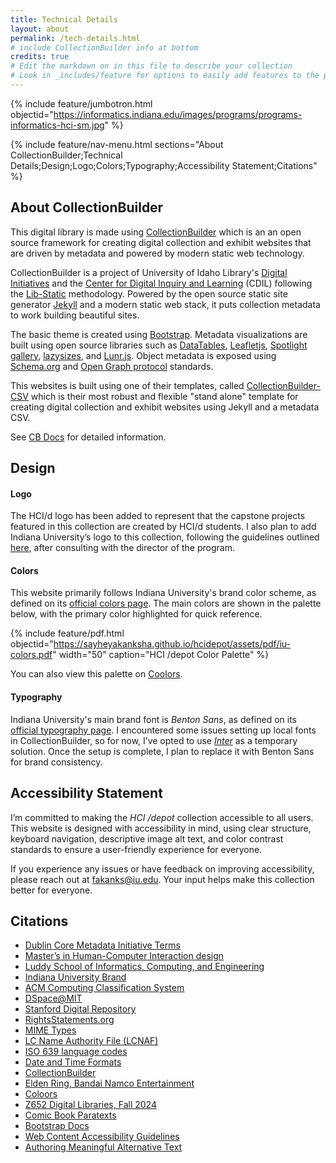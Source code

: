 ```yaml
---
title: Technical Details
layout: about
permalink: /tech-details.html
# include CollectionBuilder info at bottom
credits: true
# Edit the markdown on in this file to describe your collection
# Look in _includes/feature for options to easily add features to the page
---
```


{% include feature/jumbotron.html objectid="https://informatics.indiana.edu/images/programs/programs-informatics-hci-sm.jpg" %} 

{% include feature/nav-menu.html sections="About CollectionBuilder;Technical Details;Design;Logo;Colors;Typography;Accessibility Statement;Citations" %}

## About CollectionBuilder

This digital library is made using [CollectionBuilder](https://collectionbuilder.github.io/) which is an an open source framework for creating digital collection and exhibit websites that are driven by metadata and powered by modern static web technology.

CollectionBuilder is a project of University of Idaho Library's [Digital Initiatives](https://www.lib.uidaho.edu/digital/) and the [Center for Digital Inquiry and Learning](https://cdil.lib.uidaho.edu) (CDIL) following the [Lib-Static](https://lib-static.github.io/) methodology. 
Powered by the open source static site generator [Jekyll](https://jekyllrb.com/) and a modern static web stack, it puts collection metadata to work building beautiful sites.

The basic theme is created using [Bootstrap](https://getbootstrap.com/).
Metadata visualizations are built using open source libraries such as [DataTables](https://datatables.net/), [Leafletjs](http://leafletjs.com/), [Spotlight gallery](https://github.com/nextapps-de/spotlight), [lazysizes](https://github.com/aFarkas/lazysizes), and [Lunr.js](https://lunrjs.com/).
Object metadata is exposed using [Schema.org](http://schema.org) and [Open Graph protocol](http://ogp.me/) standards.

This websites is built using one of their templates, called [CollectionBuilder-CSV](https://collectionbuilder.github.io/csv/) which is their most robust and flexible "stand alone" template for creating digital collection and exhibit websites using Jekyll and a metadata CSV.

See [CB Docs](https://collectionbuilder.github.io/cb-docs/) for detailed information.

## Design

#### Logo

The HCI/d logo has been added to represent that the capstone projects featured in this collection are created by HCI/d students. I also plan to add Indiana University’s logo to this collection, following the guidelines outlined [here](https://www.iu.edu/brand/design/logo-and-marks/index.html), after consulting with the director of the program.

#### Colors

This website primarily follows Indiana University's brand color scheme, as defined on its [official colors page](https://www.iu.edu/brand/design/color.html). The main colors are shown in the palette below, with the primary color highlighted for quick reference. 

{% include feature/pdf.html objectid="https://sayheyakanksha.github.io/hcidepot/assets/pdf/iu-colors.pdf" width="50" caption="HCI /depot Color Palette" %}

You can also view this palette on [Coolors](https://coolors.co/palette/990000-243142-ffffff-006298-800000).

#### Typography

Indiana University's main brand font is *Benton Sans*, as defined on its [official typography page]((https://www.iu.edu/brand/design/typography/index.html)). I encountered some issues setting up local fonts in CollectionBuilder, so for now, I’ve opted to use [*Inter*](https://fonts.google.com/specimen/Inter?query=inter) as a temporary solution. Once the setup is complete, I plan to replace it with Benton Sans for brand consistency.

## Accessibility Statement

I’m committed to making the *HCI /depot* collection accessible to all users. This website is designed with accessibility in mind, using clear structure, keyboard navigation, descriptive image alt text, and color contrast standards to ensure a user-friendly experience for everyone.

If you experience any issues or have feedback on improving accessibility, please reach out at [fakanks@iu.edu](mailto:fakanks@iu.edu). Your input helps make this collection better for everyone.

## Citations

- [Dublin Core Metadata Initiative Terms](https://www.dublincore.org/specifications/dublin-core/dcmi-terms/)
- [Master’s in Human-Computer Interaction design](https://informatics.indiana.edu/programs/ms-hci.html)
- [Luddy School of Informatics, Computing, and Engineering](https://luddy.indiana.edu/index.html)
- [Indiana University Brand](https://www.iu.edu/brand/design/color.html)
- [ACM Computing Classification System](https://dl.acm.org/ccs)
- [DSpace@MIT](https://dspace.mit.edu/)
- [Stanford Digital Repository](https://sdr.library.stanford.edu/)
- [RightsStatements.org](https://rightsstatements.org/en/)
- [MIME Types](https://www.iana.org/assignments/media-types/media-types.xhtml)
- [LC Name Authority File (LCNAF)](https://id.loc.gov/authorities/names.html)
- [ISO 639 language codes](https://en.wikipedia.org/wiki/List_of_ISO_639_language_codes)
- [Date and Time Formats](https://www.w3.org/TR/NOTE-datetime) 
- [CollectionBuilder](https://collectionbuilder.github.io/cb-docs/) 
- [Elden Ring, Bandai Namco Entertainment](https://en.bandainamcoent.eu/elden-ring/elden-ring)
- [Coloors](https://coolors.co/)
- [Z652 Digital Libraries, Fall 2024](https://jawalsh.github.io/z652-Digital-Libraries-FA24/)
- [Comic Book Paratexts](https://biblicon.org/cbp/)
- [Bootstrap Docs](https://getbootstrap.com/docs/5.3/getting-started/introduction/)
- [Web Content Accessibility Guidelines](https://www.w3.org/TR/WCAG21/)
- [Authoring Meaningful Alternative Text](https://www.section508.gov/create/alternative-text/)